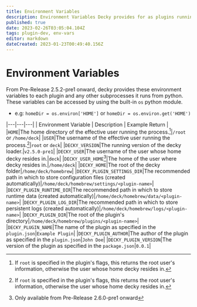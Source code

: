 ```yaml
---
title: Environment Variables
description: Environment Variables Decky provides for as plugins running as subprocesses.
published: true
date: 2023-02-26T03:05:04.104Z
tags: plugin-dev, env-vars
editor: markdown
dateCreated: 2023-01-23T00:49:40.156Z
---
```


# Environment Variables

From Pre-Release 2.5.2-pre1 onward, decky provides these environment variables to each plugin and any other subprocesses it runs from python. These variables can be accessed by using the built-in `os` python module.
- e.g: `homeDir = os.environ['HOME']` or `homeDir = os.environ.get('HOME')`

|---|---|---|
| Environment Variable | Description | Example Return |
|`HOME`|The home directory of the effective user running the process.[^1]|`/root` or `/home/deck`|
|`USER`|The username of the effective user running the process.[^1]|`root` or `deck`|
|`DECKY_VERSION`|The running version of the decky loader.|`v2.5.0-pre1`|
|`DECKY_USER`|The username of the user whose home decky resides in.|`deck`|
|`DECKY_USER_HOME`[^2]|The home of the user where decky resides in.|`/home/deck`|
|`DECKY_HOME`|The root of the decky folder|`/home/deck/homebrew`|
|`DECKY_PLUGIN_SETTINGS_DIR`|The recommended path in which to store configuration files (created automatically)|`/home/deck/homebrew/settings/<plugin-name>`|
|`DECKY_PLUGIN_RUNTIME_DIR`|The recommended path in which to store runtime data (created automatically)|`/home/deck/homebrew/data/<plugin-name>`|
|`DECKY_PLUGIN_LOG_DIR`|The recommended path in which to store persistent logs (created automatically)|`/home/deck/homebrew/logs/<plugin-name>`|
|`DECKY_PLUGIN_DIR`|The root of the plugin's directory|`/home/deck/homebrew/plugins/<plugin-name>`|
|`DECKY_PLUGIN_NAME`|The name of the plugin as specified in the `plugin.json`|`Example Plugin`|
|`DECKY_PLUGIN_AUTHOR`|The author of the plugin as specified in the `plugin.json`|`John Doe`|
|`DECKY_PLUGIN_VERSION`|The version of the plugin as specified in the `package.json`|`0.0.1`|
[^1]: If `root` is specified in the plugin's flags, this returns the root user's information, otherwise the user whose home decky resides in.
[^2]: Only available from Pre-Release 2.6.0-pre1 onward
